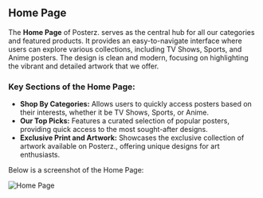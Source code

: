 ## Home Page

The **Home Page** of Posterz. serves as the central hub for all our categories and featured products. It provides an easy-to-navigate interface where users can explore various collections, including TV Shows, Sports, and Anime posters. The design is clean and modern, focusing on highlighting the vibrant and detailed artwork that we offer.

### Key Sections of the Home Page:

- **Shop By Categories:** Allows users to quickly access posters based on their interests, whether it be TV Shows, Sports, or Anime.
- **Our Top Picks:** Features a curated selection of popular posters, providing quick access to the most sought-after designs.
- **Exclusive Print and Artwork:** Showcases the exclusive collection of artwork available on Posterz., offering unique designs for art enthusiasts.

Below is a screenshot of the Home Page:

![Home Page](../Ecommerce/Home%20Page.png)

